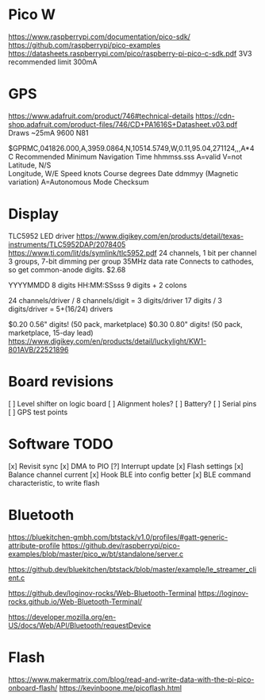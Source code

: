 Pico W
======
https://www.raspberrypi.com/documentation/pico-sdk/
https://github.com/raspberrypi/pico-examples
https://datasheets.raspberrypi.com/pico/raspberry-pi-pico-c-sdk.pdf
3V3 recommended limit 300mA


GPS
===
https://www.adafruit.com/product/746#technical-details
https://cdn-shop.adafruit.com/product-files/746/CD+PA1616S+Datasheet.v03.pdf
Draws ~25mA
9600 N81

$GPRMC,041826.000,A,3959.0864,N,10514.5749,W,0.11,95.04,271124,,,A*4C
Recommended Minimum Navigation
    Time hhmmss.sss
    A=valid V=not 
    Latitude,  N/S            
    Longitude, W/E
    Speed knots
    Course degrees
    Date ddmmyy
    (Magnetic variation)
    A=Autonomous Mode
    Checksum


Display
=======
TLC5952 LED driver
https://www.digikey.com/en/products/detail/texas-instruments/TLC5952DAP/2078405
https://www.ti.com/lit/ds/symlink/tlc5952.pdf
24 channels, 1 bit per channel
3 groups, 7-bit dimming per group
35MHz data rate
Connects to cathodes, so get common-anode digits.
$2.68

  YYYYMMDD    8 digits
HH:MM:SSsss   9 digits + 2 colons

24 channels/driver / 8 channels/digit = 3 digits/driver
17 digits / 3 digits/driver = 5+(16/24) drivers

$0.20 0.56" digits!  (50 pack, marketplace)
$0.30 0.80" digits!  (50 pack, marketplace, 15-day lead)
https://www.digikey.com/en/products/detail/luckylight/KW1-801AVB/22521896


Board revisions
===============
[ ] Level shifter on logic board
[ ] Alignment holes?
[ ] Battery?
[ ] Serial pins
[ ] GPS test points


Software TODO
=============
[x] Revisit sync
[x] DMA to PIO
[?] Interrupt update
[x] Flash settings
[x] Balance channel current
[x] Hook BLE into config better
[x] BLE command characteristic, to write flash


Bluetooth
=========
https://bluekitchen-gmbh.com/btstack/v1.0/profiles/#gatt-generic-attribute-profile
https://github.dev/raspberrypi/pico-examples/blob/master/pico_w/bt/standalone/server.c

https://github.dev/bluekitchen/btstack/blob/master/example/le_streamer_client.c

https://github.dev/loginov-rocks/Web-Bluetooth-Terminal
https://loginov-rocks.github.io/Web-Bluetooth-Terminal/

https://developer.mozilla.org/en-US/docs/Web/API/Bluetooth/requestDevice


Flash
=====
https://www.makermatrix.com/blog/read-and-write-data-with-the-pi-pico-onboard-flash/
https://kevinboone.me/picoflash.html